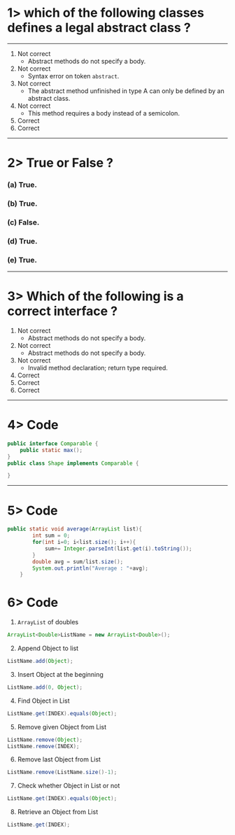 # 1> which of the following classes defines a legal abstract class ?
___
1. Not correct
   * Abstract methods do not specify a body.
2. Not correct
   * Syntax error on token `abstract`.
3. Not correct
   * The abstract method unfinished in type A can only be defined by an abstract class.
4. Not correct
   * This method requires a body instead of a semicolon.
5. Correct
6. Correct
___
# 2> True or False ?
### (a) True.
### (b) True.
### (c) False.
### (d) True.
### (e) True.
___
# 3> Which of the following is a correct interface ?
1. Not correct
   * Abstract methods do not specify a body.
2. Not correct
   * Abstract methods do not specify a body.
3. Not correct
   * Invalid method declaration; return type required.
4. Correct
5. Correct
6. Correct
___
# 4> Code
~~~java
public interface Comparable {
    public static max();
}
public class Shape implements Comparable {

}
~~~
___
# 5> Code
~~~java
public static void average(ArrayList list){
        int sum = 0;
        for(int i=0; i<list.size(); i++){
            sum+= Integer.parseInt(list.get(i).toString());
        }
        double avg = sum/list.size();
        System.out.println("Average : "+avg);
    }
~~~
# 6> Code
1. `ArrayList` of doubles
~~~java
ArrayList<Double>ListName = new ArrayList<Double>();
~~~
2. Append Object to list
~~~java
ListName.add(Object);
~~~
3. Insert Object at the beginning
~~~java
ListName.add(0, Object);
~~~
4. Find Object in List
~~~java
ListName.get(INDEX).equals(Object);
~~~
5. Remove given Object from List
~~~java
ListName.remove(Object);
ListName.remove(INDEX);
~~~
6. Remove last Object from List
~~~java
ListName.remove(ListName.size()-1);
~~~
7. Check whether Object in List or not
~~~java
ListName.get(INDEX).equals(Object);
~~~
8. Retrieve an Object from List
~~~java
ListName.get(INDEX);
~~~